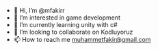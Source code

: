 - 👋 Hi, I’m @mfakirr
- 👀 I’m interested in game development
- 🌱 I’m currently learning unity with c#
- 💞️ I’m looking to collaborate on Kodluyoruz
- 📫 How to reach me muhammetfakir@gmail.com

<!---
mfakirr/mfakirr is a ✨ special ✨ repository because its `README.md` (this file) appears on your GitHub profile.
You can click the Preview link to take a look at your changes.
--->
